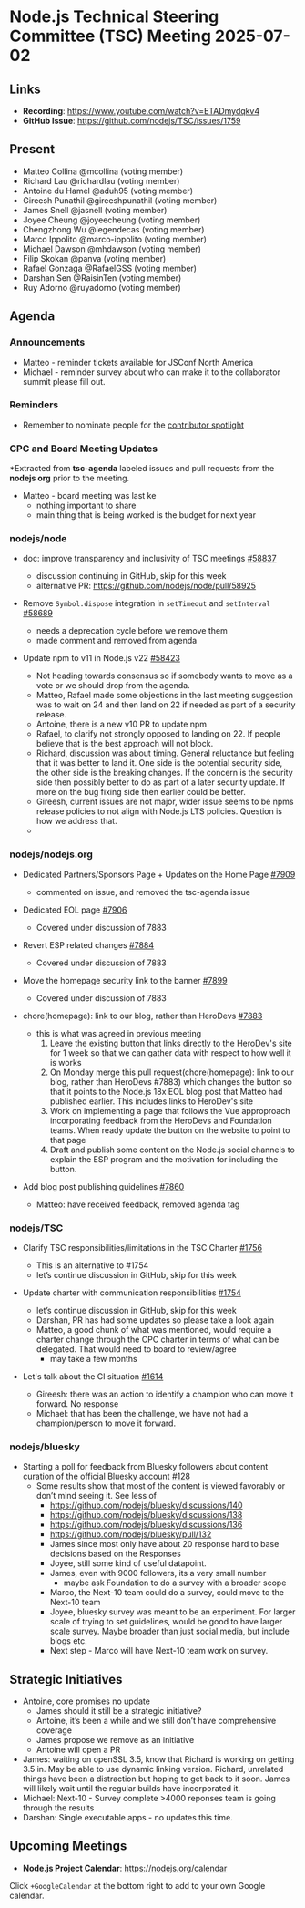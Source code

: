 # Node.js Technical Steering Committee (TSC) Meeting 2025-07-02

## Links

* **Recording**: <https://www.youtube.com/watch?v=ETADmydqkv4>
* **GitHub Issue**: <https://github.com/nodejs/TSC/issues/1759>

## Present

* Matteo Collina @mcollina (voting member)
* Richard Lau @richardlau (voting member)
* Antoine du Hamel @aduh95 (voting member)
* Gireesh Punathil @gireeshpunathil (voting member)
* James Snell @jasnell (voting member)
* Joyee Cheung @joyeecheung (voting member)
* Chengzhong Wu @legendecas (voting member)
* Marco Ippolito @marco-ippolito (voting member)
* Michael Dawson @mhdawson (voting member)
* Filip Skokan @panva (voting member)
* Rafael Gonzaga @RafaelGSS (voting member)
* Darshan Sen @RaisinTen (voting member)
* Ruy Adorno @ruyadorno (voting member)

## Agenda

### Announcements

* Matteo - reminder tickets available for JSConf North America
* Michael - reminder survey about who can make it to the collaborator summit please fill out.

### Reminders

* Remember to nominate people for the [contributor spotlight](https://github.com/nodejs/node/blob/main/doc/contributing/reconizing-contributors.md#bi-monthly-contributor-spotlight)

### CPC and Board Meeting Updates

*Extracted from **tsc-agenda** labeled issues and pull requests from the **nodejs org** prior to the meeting.

* Matteo - board meeting was last ke
  * nothing important to share
  * main thing that is being worked is the budget for next year

### nodejs/node

* doc: improve transparency and inclusivity of TSC meetings [#58837](https://github.com/nodejs/node/pull/58837)
  * discussion continuing in GitHub, skip for this week
  * alternative PR: <https://github.com/nodejs/node/pull/58925>

* Remove `Symbol.dispose` integration in `setTimeout` and `setInterval` [#58689](https://github.com/nodejs/node/issues/58689)
  * needs a deprecation cycle before we remove them
  * made comment and removed from agenda

* Update npm to v11 in Node.js v22 [#58423](https://github.com/nodejs/node/issues/58423)
  * Not heading towards consensus so if somebody wants to move as a vote or we should
    drop from the agenda.
  * Matteo, Rafael made some objections in the last meeting suggestion was to wait on 24
    and then land on 22 if needed as part of a security release.
  * Antoine, there is a new v10 PR to update npm
  * Rafael, to clarify not strongly opposed to landing on 22. If people believe that is the best
    approach will not block.
  * Richard, discussion was about timing. General reluctance but feeling that it was better
    to land it.  One side is the potential security side, the other side is the breaking changes. If
    the concern is the security side then possibly better to do as part of a later security update. If
    more on the bug fixing side then earlier could be better.
  * Gireesh, current issues are not major, wider issue seems to be npms release policies to not
    align with Node.js LTS policies. Question is how we address that.
  *

### nodejs/nodejs.org

* Dedicated Partners/Sponsors Page + Updates on the Home Page [#7909](https://github.com/nodejs/nodejs.org/issues/7909)
  * commented on issue, and removed the tsc-agenda issue

* Dedicated EOL page [#7906](https://github.com/nodejs/nodejs.org/issues/7906)
  * Covered under discussion of 7883

* Revert ESP related changes [#7884](https://github.com/nodejs/nodejs.org/pull/7884)
  * Covered under discussion of 7883

* Move the homepage security link to the banner [#7899](https://github.com/nodejs/nodejs.org/issues/7899)
  * Covered under discussion of 7883

* chore(homepage): link to our blog, rather than HeroDevs [#7883](https://github.com/nodejs/nodejs.org/pull/7883)
  * this is what was agreed in previous meeting
    1. Leave the existing button that links directly to the HeroDev's site for 1 week so that we can gather data with respect to how well it is works
    1. On Monday merge this pull request(chore(homepage): link to our blog, rather than HeroDevs #7883) which changes the button so that it points to the Node.js 18x EOL blog post that Matteo had published earlier. This includes links to HeroDev's site
    1. Work on implementing a page that follows the Vue approproach incorporating feedback from the HeroDevs and Foundation teams. When ready update the button on the website to point to that page
    1. Draft and publish some content on the Node.js social channels to explain the ESP program and the motivation for including the button.

* Add blog post publishing guidelines [#7860](https://github.com/nodejs/nodejs.org/pull/7860)
  * Matteo: have received feedback, removed agenda tag

### nodejs/TSC

* Clarify TSC responsibilities/limitations in the TSC Charter [#1756](https://github.com/nodejs/TSC/pull/1756)
  * This is an alternative to #1754
  * let’s continue discussion in GitHub, skip for this week

* Update charter with communication responsibilities [#1754](https://github.com/nodejs/TSC/pull/1754)
  * let’s continue discussion in GitHub, skip for this week
  * Darshan, PR has had some updates so please take a look again
  * Matteo, a good chunk of what was mentioned, would require a charter change through the
    CPC charter in terms of what can be delegated. That would need to board to review/agree
    * may take a few months

* Let's talk about the CI situation [#1614](https://github.com/nodejs/TSC/issues/1614)
  * Gireesh: there was an action to identify a champion who can move it forward. No response
  * Michael: that has been the challenge, we have not had a champion/person to move it
    forward.

### nodejs/bluesky

* Starting a poll for feedback from Bluesky followers about content curation of the official Bluesky account [#128](https://github.com/nodejs/bluesky/issues/128)
  * Some results show that most of the content is viewed favorably or don’t mind seeing it.
    See less of
    * <https://github.com/nodejs/bluesky/discussions/140>
    * <https://github.com/nodejs/bluesky/discussions/138>
    * <https://github.com/nodejs/bluesky/discussions/136>
    * <https://github.com/nodejs/bluesky/pull/132>
    * James since most only have about 20 response hard to base decisions based on the
      Responses
    * Joyee, still some kind of useful datapoint.
    * James, even with 9000 followers, its a very small number
      * maybe ask Foundation to do a survey with a broader scope
    * Marco, the Next-10 team could do a survey, could move to the Next-10 team
    * Joyee, bluesky survey was meant to be an experiment. For larger scale of trying to set
      guidelines, would be good to have larger scale survey. Maybe broader than just social
      media, but include blogs etc.
    * Next step - Marco will have Next-10 team work on survey.

## Strategic Initiatives

* Antoine, core promises no update
  * James should it still be a strategic initiative?
  * Antoine, it’s been a while and we still don’t have comprehensive coverage
  * James propose we remove as an initiative
  * Antoine will open a PR
* James: waiting on openSSL 3.5, know that Richard is working on getting 3.5 in. May be able to
  use dynamic linking version. Richard, unrelated things have been a distraction but hoping to
  get back to it soon. James will likely wait until the regular builds have incorporated it.
* Michael: Next-10 - Survey complete >4000 reponses team is going through the results
* Darshan: Single executable apps - no updates this time.

## Upcoming Meetings

* **Node.js Project Calendar**: <https://nodejs.org/calendar>

Click `+GoogleCalendar` at the bottom right to add to your own Google calendar.
